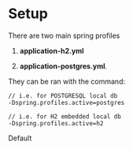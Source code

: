 # Setup
There are two main spring profiles 
1. **application-h2.yml**
   
2. **application-postgres.yml**. 
   
They can be ran with the command:
```
// i.e. for POSTGRESQL local db
-Dspring.profiles.active=postgres

// i.e. for H2 embedded local db
-Dspring.profiles.active=h2
```

Default 


